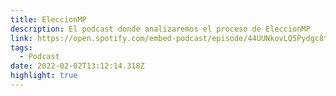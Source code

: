 ```yaml
---
title: EleccionMP
description: El podcast donde analizaremos el proceso de EleccionMP
link: https://open.spotify.com/embed-podcast/episode/44UUNkovLQ5Pydgc8tLuPO?utm_source=generator
tags:
  - Podcast
date: 2022-02-02T13:12:14.318Z
highlight: true
---
```

